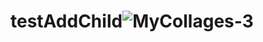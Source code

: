 # testAddChild![MyCollages-3](https://user-images.githubusercontent.com/97259692/198990766-6866925e-c26d-4af2-b023-f50135474511.jpg)
